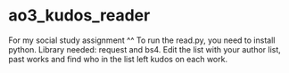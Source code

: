# ao3_kudos_reader
For my social study assignment ^^
To run the read.py, you need to install python. 
Library needed: request and bs4.
Edit the list with your author list, past works and find who in the list left kudos on each work.
